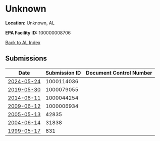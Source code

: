 # Unknown

**Location:** Unknown, AL

**EPA Facility ID:** 100000008706

[Back to AL Index](../../index.md)

## Submissions

| Date | Submission ID | Document Control Number |
|------|--------------|-------------------------|
| [2024-05-24](submissions/1000114036.md) | 1000114036 |  |
| [2019-05-30](submissions/1000079055.md) | 1000079055 |  |
| [2014-06-11](submissions/1000044254.md) | 1000044254 |  |
| [2009-06-12](submissions/1000006934.md) | 1000006934 |  |
| [2005-05-13](submissions/42835.md) | 42835 |  |
| [2004-06-14](submissions/31838.md) | 31838 |  |
| [1999-05-17](submissions/831.md) | 831 |  |
